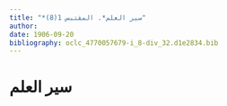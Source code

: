 ```yaml
---
title: "*سير العلم*. المقتبس 1(8)"
author: 
date: 1906-09-20
bibliography: oclc_4770057679-i_8-div_32.d1e2834.bib
---
```




#  سير العلم 

